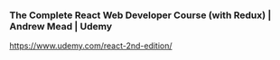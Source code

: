 ### The Complete React Web Developer Course (with Redux) | Andrew Mead | Udemy
https://www.udemy.com/react-2nd-edition/ 